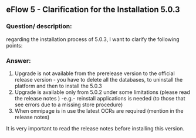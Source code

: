## eFlow 5 - Clarification for the Installation 5.0.3 ##

### Question/ description: ###
regarding the installation process of 5.0.3, I want to clarify the following points:

### Answer: ###
1. Upgrade is not available from the prerelease version to the official release version - you have to delete all the databases, to uninstall the platform and then to install the 5.0.3
2. Upgrade is available only from 5.0.2 under some limitations (please read the release notes ) -e.g.- reinstall applications is needed (to those that see errors due to a missing store procedure) 
3. When omnipage is in use the latest OCRs are required (mention in the release notes)

It is very important to read the release notes before installing this version.